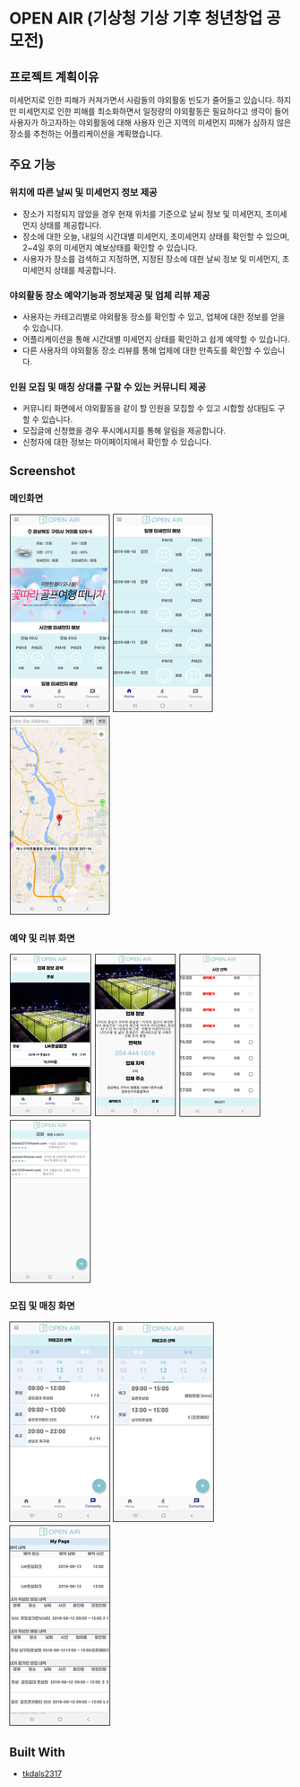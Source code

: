 # OPEN AIR (기상청 기상 기후 청년창업 공모전)

## 프로젝트 계획이유

미세먼지로 인한 피해가 커져가면서 사람들의 야외활동 빈도가 줄어들고 있습니다. 하지만 미세먼지로 인한 피해를 최소화하면서 일정량의 야외활동은 필요하다고 생각이 들어 사용자가 하고자하는 야외활동에 대해 사용자 인근 지역의 미세먼지 피해가 심하지 않은 장소를 추천하는 어플리케이션을 계획했습니다.

## 주요 기능
### 위치에 따른 날씨 및 미세먼지 정보 제공
* 장소가 지정되지 않았을 경우 현재 위치를 기준으로 날씨 정보 및 미세먼지, 초미세먼지 상태를 제공합니다.
* 장소에 대한 오늘, 내일의 시간대별 미세먼지, 초미세먼지 상태를 확인할 수 있으며, 2~4일 후의 미세먼지 예보상태를 확인할 수 있습니다.
* 사용자가 장소를 검색하고 지정하면, 지정된 장소에 대한 날씨 정보 및 미세먼지, 초미세먼지 상태를 제공합니다.
### 야외활동 장소 예약기능과 정보제공 및 업체 리뷰 제공
* 사용자는 카테고리별로 야외활동 장소를 확인할 수 있고, 업체에 대한 정보를 얻을 수 있습니다.
* 어플리케이션을 통해 시간대별 미세먼지 상태를 확인하고 쉽게 예약할 수 있습니다.
* 다른 사용자의 야외활동 장소 리뷰를 통해 업체에 대한 만족도를 확인할 수 있습니다.
### 인원 모집 및 매칭 상대를 구할 수 있는 커뮤니티 제공
* 커뮤니티 화면에서 야외활동을 같이 할 인원을 모집할 수 있고 시합할 상대팀도 구할 수 있습니다.
* 모집글에 신청했을 경우 푸시메시지를 통해 알림을 제공합니다.
* 신청자에 대한 정보는 마이페이지에서 확인할 수 있습니다.
## Screenshot
### 메인화면
![ss](./img/ss1.png) ![ss](./img/ss2.png) ![ss](./img/ss3.png)
<br/>

### 예약 및 리뷰 화면
![ss](./img/ss4.png) ![ss](./img/ss5.png) ![ss](./img/ss6.png) ![ss](./img/ss7.png)
<br/>
### 모집 및 매칭 화면
![ss](./img/ss8.png) ![ss](./img/ss9.png) ![ss](./img/ss10.png)
<br/>

## Built With
* [tkdals2317](https://github.com/tkdals2317)

